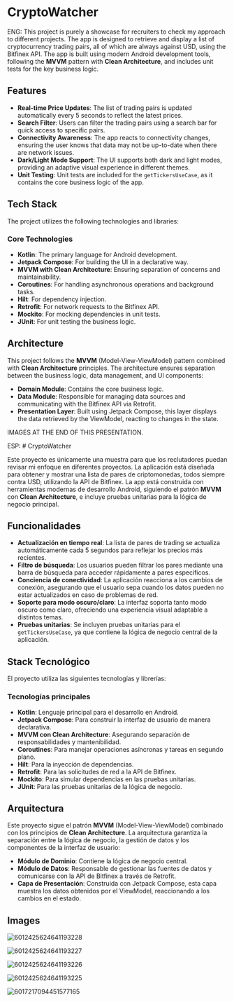 # CryptoWatcher

ENG: This project is purely a showcase for recruiters to check my approach to different projects. The app is designed to retrieve and display a list of cryptocurrency trading pairs, all of which are always against USD, using the Bitfinex API. The app is built using modern Android development tools, following the **MVVM** pattern with **Clean Architecture**, and includes unit tests for the key business logic.

## Features

- **Real-time Price Updates**: The list of trading pairs is updated automatically every 5 seconds to reflect the latest prices.
- **Search Filter**: Users can filter the trading pairs using a search bar for quick access to specific pairs.
- **Connectivity Awareness**: The app reacts to connectivity changes, ensuring the user knows that data may not be up-to-date when there are network issues.
- **Dark/Light Mode Support**: The UI supports both dark and light modes, providing an adaptive visual experience in different themes.
- **Unit Testing**: Unit tests are included for the `getTickersUseCase`, as it contains the core business logic of the app.

## Tech Stack

The project utilizes the following technologies and libraries:

### Core Technologies

- **Kotlin**: The primary language for Android development.
- **Jetpack Compose**: For building the UI in a declarative way.
- **MVVM with Clean Architecture**: Ensuring separation of concerns and maintainability.
- **Coroutines**: For handling asynchronous operations and background tasks.
- **Hilt**: For dependency injection.
- **Retrofit**: For network requests to the Bitfinex API.
- **Mockito**: For mocking dependencies in unit tests.
- **JUnit**: For unit testing the business logic.

## Architecture

This project follows the **MVVM** (Model-View-ViewModel) pattern combined with **Clean Architecture** principles. The architecture ensures separation between the business logic, data management, and UI components:

- **Domain Module**: Contains the core business logic.
- **Data Module**: Responsible for managing data sources and communicating with the Bitfinex API via Retrofit.
- **Presentation Layer**: Built using Jetpack Compose, this layer displays the data retrieved by the ViewModel, reacting to changes in the state.

IMAGES AT THE END OF THIS PRESENTATION.

ESP: # CryptoWatcher

Este proyecto es únicamente una muestra para que los reclutadores puedan revisar mi enfoque en diferentes proyectos. La aplicación está diseñada para obtener y mostrar una lista de pares de criptomonedas, todos siempre contra USD, utilizando la API de Bitfinex. La app está construida con herramientas modernas de desarrollo Android, siguiendo el patrón **MVVM** con **Clean Architecture**, e incluye pruebas unitarias para la lógica de negocio principal.

## Funcionalidades

- **Actualización en tiempo real**: La lista de pares de trading se actualiza automáticamente cada 5 segundos para reflejar los precios más recientes.
- **Filtro de búsqueda**: Los usuarios pueden filtrar los pares mediante una barra de búsqueda para acceder rápidamente a pares específicos.
- **Conciencia de conectividad**: La aplicación reacciona a los cambios de conexión, asegurando que el usuario sepa cuando los datos pueden no estar actualizados en caso de problemas de red.
- **Soporte para modo oscuro/claro**: La interfaz soporta tanto modo oscuro como claro, ofreciendo una experiencia visual adaptable a distintos temas.
- **Pruebas unitarias**: Se incluyen pruebas unitarias para el `getTickersUseCase`, ya que contiene la lógica de negocio central de la aplicación.

## Stack Tecnológico

El proyecto utiliza las siguientes tecnologías y librerías:

### Tecnologías principales

- **Kotlin**: Lenguaje principal para el desarrollo en Android.
- **Jetpack Compose**: Para construir la interfaz de usuario de manera declarativa.
- **MVVM con Clean Architecture**: Asegurando separación de responsabilidades y mantenibilidad.
- **Coroutines**: Para manejar operaciones asíncronas y tareas en segundo plano.
- **Hilt**: Para la inyección de dependencias.
- **Retrofit**: Para las solicitudes de red a la API de Bitfinex.
- **Mockito**: Para simular dependencias en las pruebas unitarias.
- **JUnit**: Para las pruebas unitarias de la lógica de negocio.

## Arquitectura

Este proyecto sigue el patrón **MVVM** (Model-View-ViewModel) combinado con los principios de **Clean Architecture**. La arquitectura garantiza la separación entre la lógica de negocio, la gestión de datos y los componentes de la interfaz de usuario:

- **Módulo de Dominio**: Contiene la lógica de negocio central.
- **Módulo de Datos**: Responsable de gestionar las fuentes de datos y comunicarse con la API de Bitfinex a través de Retrofit.
- **Capa de Presentación**: Construida con Jetpack Compose, esta capa muestra los datos obtenidos por el ViewModel, reaccionando a los cambios en el estado.

## Images

![6012425624641193228](https://github.com/user-attachments/assets/59daee4c-b8dd-4842-8b31-c734c6092c9a)

![6012425624641193227](https://github.com/user-attachments/assets/1eb20374-65d9-4adb-8240-1dd961baa264)

![6012425624641193226](https://github.com/user-attachments/assets/7b5597ba-729b-487f-9fea-fd271b4a1b01)

![6012425624641193225](https://github.com/user-attachments/assets/2d855d42-a88f-486e-9af5-7b5820e0c335)

![6017217094451577165](https://github.com/user-attachments/assets/9f7b2ba8-15f8-4d17-8ad1-bb95762fefb0)
